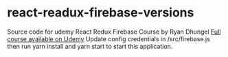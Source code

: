 # react-readux-firebase-versions
Source code for udemy React Redux Firebase Course by Ryan Dhungel
<a href="https://www.udemy.com/react-redux-firebase/?couponCode=RRFTEN">Full course available on Udemy</a>
Update config credentials in /src/firebase.js then run yarn install and yarn start to start this application.
